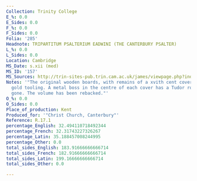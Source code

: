 ```yaml
---
Collection: Trinity College
E_%: 0.0
E_Sides: 0.0
F_%: 0.0
F_Sides: 0.0
Folia: '285'
Headnote: TRIPARTITUM PSALTERIUM EADWINI (THE CANTERBURY PSALTER)
L_%: 0.0
L_Sides: 0.0
Location: Cambridge
MS_Date: s.xii (med)
MS_ID: '157'
MS_Sources: http://trin-sites-pub.trin.cam.ac.uk/james/viewpage.php?index=1229
Notes: '"The original wooden boards, with remains of a xvith cent cover with good
  gold tooling. A metal boss in the centre of each cover has a Tudor rose. Clasps
  gone. The volume has been rebacked."'
O_%: 0.0
O_Sides: 0.0
Place_of_production: Kent
Produced_for: '"Christ Church, Canterbury"'
Reference: R.17.1
percentage_English: 32.494110718492344
percentage_French: 32.31743227326267
percentage_Latin: 35.188457008244995
percentage_Other: 0.0
total_sides_English: 183.91666666666714
total_sides_French: 182.91666666666714
total_sides_Latin: 199.16666666666714
total_sides_Other: 0.0

---
```


